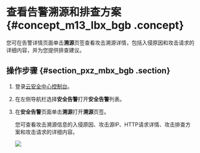 # 查看告警溯源和排查方案 {#concept_m13_lbx_bgb .concept}

您可在告警详情页面单击**溯源**页签查看攻击溯源详情，包括入侵原因和攻击请求的详细内容，并为您提供排查建议。

## 操作步骤 {#section_pxz_mbx_bgb .section}

1.  登录[云安全中心控制台](https://yundun.console.aliyun.com/?p=sas)。
2.  在左侧导航栏选择**安全告警**打开**安全告警**列表。
3.  在**安全告警**页面单击**溯源**打开**溯源**页签。

    您可查看攻击溯源信息的入侵原因、攻击源IP、HTTP请求详情、攻击排查方案和攻击请求的详细内容。

    ![](http://static-aliyun-doc.oss-cn-hangzhou.aliyuncs.com/assets/img/61174/155301425134047_zh-CN.png)


